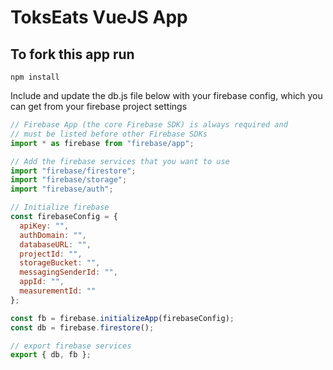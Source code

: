 # ToksEats VueJS App

## To fork this app run

```shell
npm install
```

Include and update the db.js file below with your firebase config, which you can get from your firebase project settings

```js
// Firebase App (the core Firebase SDK) is always required and
// must be listed before other Firebase SDKs
import * as firebase from "firebase/app";

// Add the firebase services that you want to use
import "firebase/firestore";
import "firebase/storage";
import "firebase/auth";

// Initialize firebase
const firebaseConfig = {
  apiKey: "",
  authDomain: "",
  databaseURL: "",
  projectId: "",
  storageBucket: "",
  messagingSenderId: "",
  appId: "",
  measurementId: ""
};

const fb = firebase.initializeApp(firebaseConfig);
const db = firebase.firestore();

// export firebase services
export { db, fb };
```
